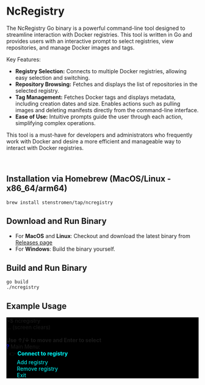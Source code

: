 # NcRegistry

The NcRegistry Go binary is a powerful command-line tool designed to streamline interaction with Docker registries. This tool is written in Go and provides users with an interactive prompt to select registries, view repositories, and manage Docker images and tags.

Key Features:

* **Registry Selection:** Connects to multiple Docker registries, allowing easy selection and switching.
* **Repository Browsing:** Fetches and displays the list of repositories in the selected registry.
* **Tag Management:** Fetches Docker tags and displays metadata, including creation dates and size. Enables actions such as pulling images and deleting manifests directly from the command-line interface.
* **Ease of Use:** Intuitive prompts guide the user through each action, simplifying complex operations.

This tool is a must-have for developers and administrators who frequently work with Docker and desire a more efficient and manageable way to interact with Docker registries.

<br>

## Installation via Homebrew (MacOS/Linux - x86_64/arm64)
```
brew install stenstromen/tap/ncregistry
```

## Download and Run Binary
* For **MacOS** and **Linux**: Checkout and download the latest binary from [Releases page](https://github.com/Stenstromen/ncregistry/releases/latest/)
* For **Windows**: Build the binary yourself.

## Build and Run Binary
```
go build
./ncregistry
```

## Example Usage 
<div style="background-color: black">
~$ ncregistry<br>
... (screen clears)<br><br>
<strong>Use ↑/↓ to move and Enter to select</strong><br>
<span style="color: blue">?</span> Main Menu:<br>
&nbsp;&nbsp;👉 <strong style="color:cyan">Connect to registry</strong><br>
&nbsp;&nbsp;&nbsp;&nbsp;&nbsp;&nbsp; <span style="color:cyan">Add registry</span><br>
&nbsp;&nbsp;&nbsp;&nbsp;&nbsp;&nbsp; <span style="color:cyan">Remove registry</span><br>
&nbsp;&nbsp;&nbsp;&nbsp;&nbsp;&nbsp; <span style="color:cyan">Exit</span><br>
</div>